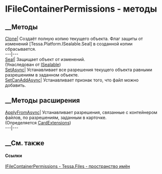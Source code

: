 # IFileContainerPermissions - методы
##  __Методы
[Clone](M_Tessa_Files_IFileContainerPermissions_Clone.htm)|  Создаёт полную
копию текущего объекта. Флаг защиты от изменений
[Tessa.Platform.ISealable.Seal] в созданной копии сбрасывается.  
---|---  
[Seal](M_Tessa_Platform_ISealable_Seal.htm)| Защищает объект от изменений.  
(Унаследован от [ISealable](T_Tessa_Platform_ISealable.htm))  
[SetAsync](M_Tessa_Files_IFileContainerPermissions_SetAsync.htm)|
Устанавливает все разрешения текущего объекта равными разрешениям в заданном
объекте.  
[SetCanAddAsync](M_Tessa_Files_IFileContainerPermissions_SetCanAddAsync.htm)|
Устанавливает признак того, что файл можно добавить.  
##  __Методы расширения
[ApplyFromAsync](M_Tessa_Cards_CardExtensions_ApplyFromAsync.htm)|
Устанавливает разрешения, связанные с контейнером файлов, по разрешениям,
заданным в карточке.  
(Определяется [CardExtensions](T_Tessa_Cards_CardExtensions.htm))  
---|---  
##  __См. также
#### Ссылки
[IFileContainerPermissions - ](T_Tessa_Files_IFileContainerPermissions.htm)
[Tessa.Files - пространство имён](N_Tessa_Files.htm)
